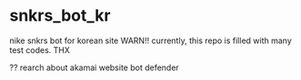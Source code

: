 # snkrs_bot_kr
nike snkrs bot for korean site
WARN!! currently, this repo is filled with many test codes. THX

?? rearch about akamai website bot defender
